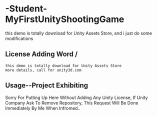 # -Student-MyFirstUnityShootingGame
this demo is totally download for Unity Assets Store, and i just do some modifications

## License Adding Word /<IF Use/>
    this demo is totally download for Unity Assets Store
    more details, call for unity3d.com

## Usage--Project Exhibiting
Sorry For Putting Up Here Without Adding Any Unity License,
If Unity Company Ask To Remove Repository, This Request Will Be Done Immediately By Me When Infromed..
